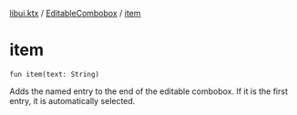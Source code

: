 [libui.ktx](../README.md) / [EditableCombobox](README.md) / [item](item.md)

# item

`fun item(text: String)`

Adds the named entry to the end of the editable combobox. If it is the first entry, it is automatically selected.
